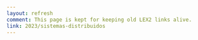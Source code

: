 ```yaml
---
layout: refresh
comment: This page is kept for keeping old LEX2 links alive.
link: 2023/sistemas-distribuidos
---
```

